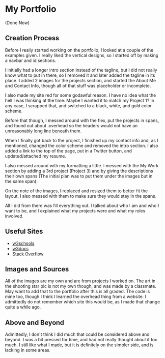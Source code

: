 # My Portfolio
(Done Now)

## Creation Process
Before I really started working on the portfolio, I looked at a couple of the examples given.
I really liked the vertical designs, so I started off by making a navbar and id sections.

I initially had a longer intro section instead of the tagline, but I did not really know what to put in there, so I removed it and later added the tagline in its place.
I added 2 images for the projects section, and started the About Me and Contact Info, though all of that stuff was placeholder or incomplete.

I also made my site red for some godawful reason.  I have no idea what the hell I was thinking at the time.  Maybe I wanted it to match my Project 1?  In any case, I scrapped that, and switched to a black, white, and gold color scheme.

Before that though, I messed around with the flex, put the projects in spans, and found out about .overhead so the headers would not have an unreasonably long line beneath them.

When I finally got back to the project, I finished up my contact info and, as I mentioned, changed the color scheme and removed the intro section.  I also added a link to the top of the page, put in a Twitter button, and updated/attached my resume.

I also messed around with my formatting a little.  I messed with the My Work section by adding a 3rd project (Project 3) and by giving the descriptions their own spans (The initial plan was to put them under the images but in the same span).

On the note of the images, I replaced and resized them to better fit the layout.  I also messed with them to make sure they would stay in the spans.

All I did from there was fill everything out.  I talked about who I am and who I want to be, and I explained what my projects were and what my roles involved.

## Useful Sites
* [w3schools](https://www.w3schools.com/)
* [w3docs](https://www.w3docs.com/)
* [Stack Overflow](https://stackoverflow.com/)

## Images and Sources
All of the images are my own and are from projects I worked on.  The art in the shooting star pic is not my own though, and was made by a classmate.  May want to add that to the portfolio after this is all graded.
The code is mine too, though I think I learned the overhead thing from a website.  I admittedly do not remember which site this would be, as I made that change quite a while ago.

## Above and Beyond
Admittedly, I don't think I did much that could be considered above and beyond.  I was a bit pressed for time, and had not really thought about it too much.  I still like what I made, but it is definitely on the simpler side, and is lacking in some areas.
